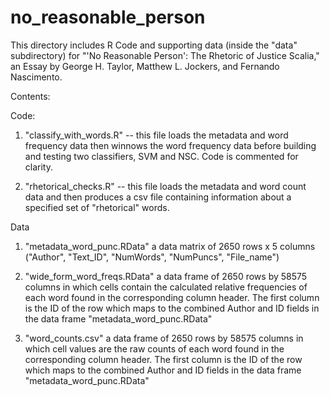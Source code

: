 # no_reasonable_person
This directory includes R Code and supporting data (inside the "data" subdirectory) for "'No Reasonable Person': The Rhetoric of Justice Scalia," an Essay by George H. Taylor, Matthew L. Jockers, and Fernando Nascimento.

Contents:

Code: 

1. "classify_with_words.R" -- this file loads the metadata and word frequency data then winnows the word frequency data before building and testing two classifiers, SVM and NSC.  Code is commented for clarity. 

2. "rhetorical_checks.R" -- this file loads the metadata and word count data and then produces a csv file containing information about a specified set of "rhetorical" words.

Data

1. "metadata_word_punc.RData" a data matrix of 2650 rows x 5 columns ("Author", "Text_ID", "NumWords", "NumPuncs", "File_name")

2. "wide_form_word_freqs.RData" a data frame of 2650 rows by 58575 columns in which cells contain the calculated relative frequencies of each word found in the corresponding column header.  The first column is the ID of the row which maps to the combined Author and ID fields in the data frame "metadata_word_punc.RData"

3. "word_counts.csv" a data frame of 2650 rows by 58575 columns in which cell values are the raw counts of each word found in the corresponding column header. The first column is the ID of the row which maps to the combined Author and ID fields in the data frame "metadata_word_punc.RData"





